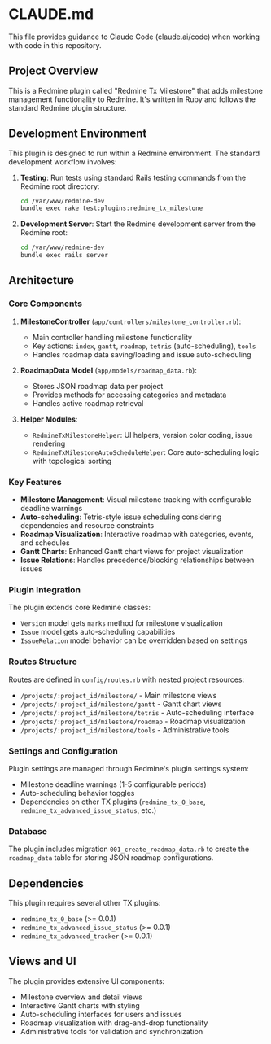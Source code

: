 # CLAUDE.md

This file provides guidance to Claude Code (claude.ai/code) when working with code in this repository.

## Project Overview

This is a Redmine plugin called "Redmine Tx Milestone" that adds milestone management functionality to Redmine. It's written in Ruby and follows the standard Redmine plugin structure.

## Development Environment

This plugin is designed to run within a Redmine environment. The standard development workflow involves:

1. **Testing**: Run tests using standard Rails testing commands from the Redmine root directory:
   ```bash
   cd /var/www/redmine-dev
   bundle exec rake test:plugins:redmine_tx_milestone
   ```

2. **Development Server**: Start the Redmine development server from the Redmine root:
   ```bash
   cd /var/www/redmine-dev
   bundle exec rails server
   ```

## Architecture

### Core Components

1. **MilestoneController** (`app/controllers/milestone_controller.rb`):
   - Main controller handling milestone functionality
   - Key actions: `index`, `gantt`, `roadmap`, `tetris` (auto-scheduling), `tools`
   - Handles roadmap data saving/loading and issue auto-scheduling

2. **RoadmapData Model** (`app/models/roadmap_data.rb`):
   - Stores JSON roadmap data per project
   - Provides methods for accessing categories and metadata
   - Handles active roadmap retrieval

3. **Helper Modules**:
   - `RedmineTxMilestoneHelper`: UI helpers, version color coding, issue rendering
   - `RedmineTxMilestoneAutoScheduleHelper`: Core auto-scheduling logic with topological sorting

### Key Features

- **Milestone Management**: Visual milestone tracking with configurable deadline warnings
- **Auto-scheduling**: Tetris-style issue scheduling considering dependencies and resource constraints
- **Roadmap Visualization**: Interactive roadmap with categories, events, and schedules
- **Gantt Charts**: Enhanced Gantt chart views for project visualization
- **Issue Relations**: Handles precedence/blocking relationships between issues

### Plugin Integration

The plugin extends core Redmine classes:
- `Version` model gets `marks` method for milestone visualization
- `Issue` model gets auto-scheduling capabilities
- `IssueRelation` model behavior can be overridden based on settings

### Routes Structure

Routes are defined in `config/routes.rb` with nested project resources:
- `/projects/:project_id/milestone/` - Main milestone views
- `/projects/:project_id/milestone/gantt` - Gantt chart views
- `/projects/:project_id/milestone/tetris` - Auto-scheduling interface
- `/projects/:project_id/milestone/roadmap` - Roadmap visualization
- `/projects/:project_id/milestone/tools` - Administrative tools

### Settings and Configuration

Plugin settings are managed through Redmine's plugin settings system:
- Milestone deadline warnings (1-5 configurable periods)
- Auto-scheduling behavior toggles
- Dependencies on other TX plugins (`redmine_tx_0_base`, `redmine_tx_advanced_issue_status`, etc.)

### Database

The plugin includes migration `001_create_roadmap_data.rb` to create the `roadmap_data` table for storing JSON roadmap configurations.

## Dependencies

This plugin requires several other TX plugins:
- `redmine_tx_0_base` (>= 0.0.1)
- `redmine_tx_advanced_issue_status` (>= 0.0.1) 
- `redmine_tx_advanced_tracker` (>= 0.0.1)

## Views and UI

The plugin provides extensive UI components:
- Milestone overview and detail views
- Interactive Gantt charts with styling
- Auto-scheduling interfaces for users and issues
- Roadmap visualization with drag-and-drop functionality
- Administrative tools for validation and synchronization
